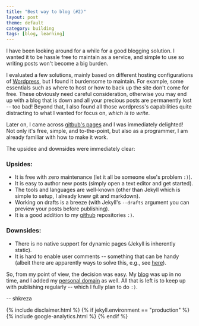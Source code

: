 ```yaml
---
title: "Best way to blog (#2)"
layout: post
theme: default
category: building
tags: [blog, learning]
---
```

I have been looking around for a while for a good blogging solution. I wanted
it to be hassle free to maintain as a service, and simple to use so writing
posts won't become a big burden.

I evaluated a few solutions, mainly based on different hosting configurations
of [Wordpress](https://wordpress.com/), but I found it burdensome to maintain.
For example, some essentials such as where to host or how to back up the site
don't come for free. These obviously need careful consideration, otherwise you
may end up with a blog that is down and all your precious posts are permanently
lost -- too bad! Beyond that, I also found all those wordpress's capabilities
quite distracting to what I wanted for focus on, *which is to write*.

Later on, I came across [gitbub's pages](https://pages.github.com) and I was
immediately delighted! Not only it's free, simple, and to-the-point, but also
as a programmer, I am already familiar with how to make it work.

The upsidee and downsides were immediately clear:

### Upsides:
* It is free with zero maintenance (let it all be someone else's problem `:)`).
* It is easy to author new posts (simply open a text editor and get started).
* The tools and languages are well-known (other than Jekyll which is simple to
setup, I already knew git and markdown).
* Working on drafts is a breeze (with Jekyll's `--drafts` argument you can
preview your posts before publishing).
* It is a good addition to my [github](https://github.com/shkreza/)
repositories `:)`.

### Downsides:
* There is no native support for dynamic pages (Jekyll is inherently static).
* It is hard to enable user comments -- something that can be handy (albeit
        there are apparently ways to solve this, e.g., see
        [here](http://savaslabs.com/2016/04/20/squabble-comments.html)).

So, from my point of view, the decision was easy. My
[blog](http://shkreza.github.io) was up in no time, and I added my [personal
domain](http://blog.shkreza.com) as well. All that is left is to keep up with
publishing regularly -- which I fully plan to do `:)`.

-- shkreza

{% include disclaimer.html %}
{% if jekyll.environment == "production" %}
  {% include google-analytics.html %}
{% endif %}
